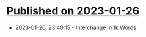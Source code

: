 # [Published on 2023-01-26](index.md)

* [2023-01-26, 23:40:15](https://news.ycombinator.com/item?id=34540448) - [Interchange in 1k Words](https://www.mtb.xyz/notes/interchange-in-1000-words)
